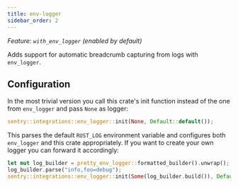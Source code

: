 ```yaml
---
title: env-logger
sidebar_order: 2
---
```


*Feature: `with_env_logger` (enabled by default)*

Adds support for automatic breadcrumb capturing from logs with `env_logger`.

## Configuration
In the most trivial version you call this crate's init function instead of the
one from `env_logger` and pass `None` as logger:

```rust
sentry::integrations::env_logger::init(None, Default::default());
```

This parses the default `RUST_LOG` environment variable and configures both
`env_logger` and this crate appropriately.  If you want to create your own
logger you can forward it accordingly:

```rust
let mut log_builder = pretty_env_logger::formatted_builder().unwrap();
log_builder.parse("info,foo=debug");
sentry::integrations::env_logger::init(Some(log_builder.build()), Default::default());
```
